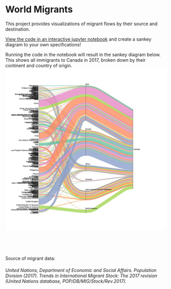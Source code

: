 # World Migrants

This project provides visualizations of migrant flows by their source and destination.

[View the code in an interactive jupyter notebook](https://mybinder.org/v2/gh/dinaliebmann/WorldMigrants/master?filepath=notebooks%2Fsankey_diagrams.ipynb) and create a sankey diagram to your own specifications!

Running the code in the notebook will result in the sankey diagram below. This shows all immigrants to Canada in 2017, broken down by their continent and country of origin. 
![Sankey diagram of all immigrants to Canada in 2017](data/processed/example1.png?raw=true "Example Diagram")

&nbsp;

&nbsp;

Source of migrant data: 
###### United Nations, Department of Economic and Social Affairs. Population Division (2017). Trends in International Migrant Stock: The 2017 revision (United Nations database, POP/DB/MIG/Stock/Rev.2017).
